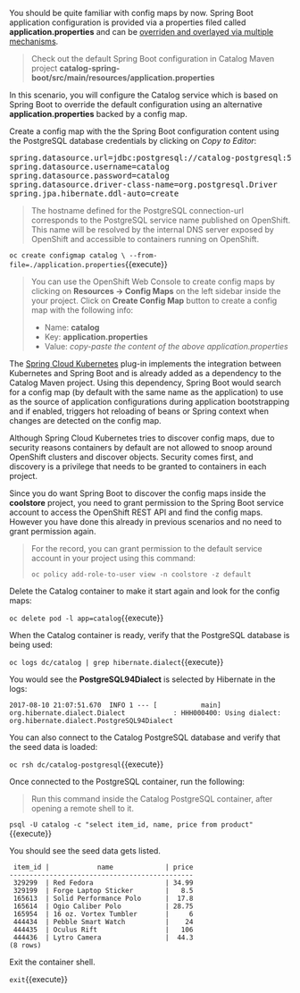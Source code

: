 You should be quite familiar with config maps by now. Spring Boot application configuration is provided 
via a properties filed called **application.properties** and can be 
[overriden and overlayed via multiple mechanisms](https://docs.spring.io/spring-boot/docs/current/reference/html/boot-features-external-config.html). 

> Check out the default Spring Boot configuration in Catalog Maven project **catalog-spring-boot/src/main/resources/application.properties**

In this scenario, you will configure the Catalog service which is based on Spring Boot to override the default 
configuration using an alternative **application.properties** backed by a config map.

Create a config map with the the Spring Boot configuration content using the PostgreSQL database 
credentials by clicking on *Copy to Editor*:

<pre class="file" data-filename="./application.properties" data-target="replace">
spring.datasource.url=jdbc:postgresql://catalog-postgresql:5432/catalog
spring.datasource.username=catalog
spring.datasource.password=catalog
spring.datasource.driver-class-name=org.postgresql.Driver
spring.jpa.hibernate.ddl-auto=create
</pre>

> The hostname defined for the PostgreSQL connection-url corresponds to the PostgreSQL 
service name published on OpenShift. This name will be resolved by the internal DNS server 
exposed by OpenShift and accessible to containers running on OpenShift.

`oc create configmap catalog \
      --from-file=./application.properties`{{execute}}

> You can use the OpenShift Web Console to create config maps by clicking on **Resources &rarr; Config Maps** 
> on the left sidebar inside the your project. Click on **Create Config Map** button to create a config map 
> with the following info:
> 
> * Name: **catalog**
> * Key: **application.properties**
> * Value: *copy-paste the content of the above application.properties*

The [Spring Cloud Kubernetes](https://github.com/spring-cloud-incubator/spring-cloud-kubernetes) plug-in implements 
the integration between Kubernetes and Spring Boot and is already added as a dependency to the Catalog Maven 
project. Using this dependency, Spring Boot would search for a config map (by default with the same name as 
the application) to use as the source of application configurations during application bootstrapping and 
if enabled, triggers hot reloading of beans or Spring context when changes are detected on the config map.

Although Spring Cloud Kubernetes tries to discover config maps, due to security reasons containers 
by default are not allowed to snoop around OpenShift clusters and discover objects. Security comes first, 
and discovery is a privilege that needs to be granted to containers in each project. 

Since you do want Spring Boot to discover the config maps inside the **coolstore** project, you 
need to grant permission to the Spring Boot service account to access the OpenShift REST API and find the 
config maps. However you have done this already in previous scenarios and no need to grant permission again. 

> For the record, you can grant permission to the default service account in your project using this 
command: 
> 
>     oc policy add-role-to-user view -n coolstore -z default

Delete the Catalog container to make it start again and look for the config maps:

`oc delete pod -l app=catalog`{{execute}}

When the Catalog container is ready, verify that the PostgreSQL database is being used:

`oc logs dc/catalog | grep hibernate.dialect`{{execute}}

You would see the **PostgreSQL94Dialect** is selected by Hibernate in the logs:

```
2017-08-10 21:07:51.670  INFO 1 --- [           main] org.hibernate.dialect.Dialect            : HHH000400: Using dialect: org.hibernate.dialect.PostgreSQL94Dialect
```

You can also connect to the Catalog PostgreSQL database and verify that the seed data is loaded:

`oc rsh dc/catalog-postgresql`{{execute}}

Once connected to the PostgreSQL container, run the following:

> Run this command inside the Catalog PostgreSQL container, after opening a remote shell to it.

`psql -U catalog -c "select item_id, name, price from product"`{{execute}}

You should see the seed data gets listed.

```
 item_id |            name             | price
----------------------------------------------
 329299  | Red Fedora                  | 34.99
 329199  | Forge Laptop Sticker        |   8.5
 165613  | Solid Performance Polo      |  17.8
 165614  | Ogio Caliber Polo           | 28.75
 165954  | 16 oz. Vortex Tumbler       |     6
 444434  | Pebble Smart Watch          |    24
 444435  | Oculus Rift                 |   106
 444436  | Lytro Camera                |  44.3
(8 rows)
```

Exit the container shell.

`exit`{{execute}}
